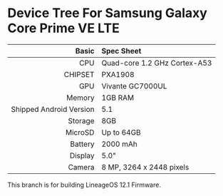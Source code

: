 Device Tree For Samsung Galaxy Core Prime VE LTE
=================================================

Basic   | Spec Sheet
-------:|:-------------------------
CPU     | Quad-core 1.2 GHz Cortex-A53
CHIPSET | PXA1908
GPU     | Vivante GC7000UL
Memory  | 1GB RAM
Shipped Android Version | 5.1
Storage | 8GB
MicroSD | Up to 64GB
Battery | 2000 mAh
Display | 5.0"
Camera  | 8 MP, 3264 x 2448 pixels

This branch is for building LineageOS 12.1 Firmware.
